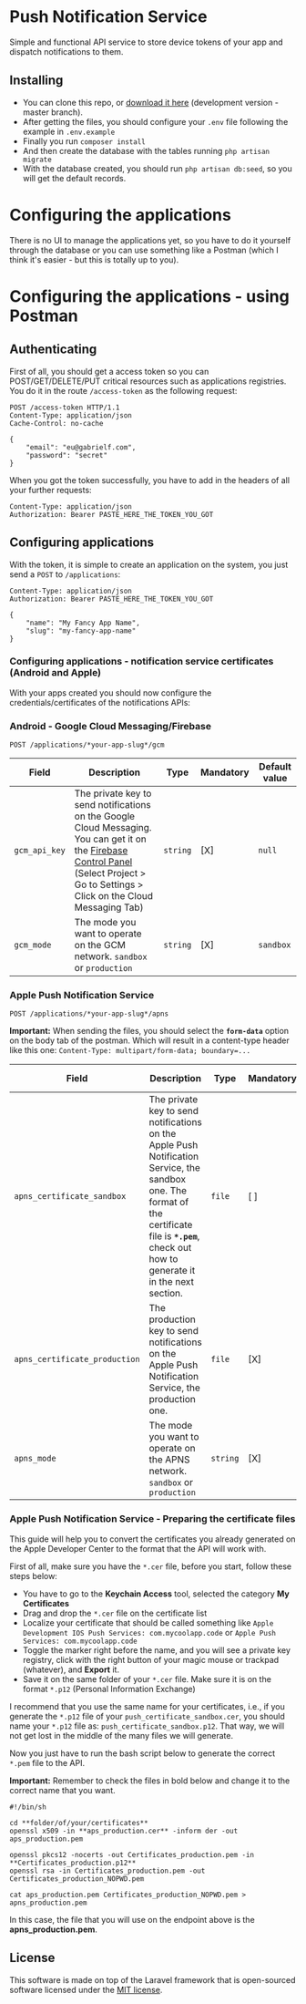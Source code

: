 # Push Notification Service

Simple and functional API service to store device tokens of your app and dispatch notifications to them.

## Installing

* You can clone this repo, or [download it here](https://github.com/gabfr/pns/archive/master.zip) (development version - master branch).
* After getting the files, you should configure your `.env` file following the example in `.env.example`
* Finally you run `composer install`
* And then create the database with the tables running `php artisan migrate`
* With the database created, you should run `php artisan db:seed`, so you will get the default records.

# Configuring the applications

There is no UI to manage the applications yet, so you have to do it yourself through the database or you can use something like a Postman (which I think it's easier - but this is totally up to you).

# Configuring the applications - using Postman

## Authenticating

First of all, you should get a access token so you can POST/GET/DELETE/PUT critical resources such as applications registries.
You do it in the route `/access-token` as the following request:
```
POST /access-token HTTP/1.1
Content-Type: application/json
Cache-Control: no-cache

{
	"email": "eu@gabrielf.com",
	"password": "secret"
}
```

When you got the token successfully, you have to add in the headers of all your further requests:
```
Content-Type: application/json
Authorization: Bearer PASTE_HERE_THE_TOKEN_YOU_GOT
```

## Configuring applications

With the token, it is simple to create an application on the system, you just send a `POST` to `/applications`:
```
Content-Type: application/json
Authorization: Bearer PASTE_HERE_THE_TOKEN_YOU_GOT

{
	"name": "My Fancy App Name",
	"slug": "my-fancy-app-name"
}
```

### Configuring applications - notification service certificates (Android and Apple)

With your apps created you should now configure the credentials/certificates of the notifications APIs:

### Android - Google Cloud Messaging/Firebase

`POST /applications/*your-app-slug*/gcm`

Field | Description | Type | Mandatory | Default value
----- | ----------- | ---- | --------- | -------------
`gcm_api_key` | The private key to send notifications on the Google Cloud Messaging. You can get it on the [Firebase Control Panel](https://console.firebase.google.com) (Select Project > Go to Settings > Click on the Cloud Messaging Tab) | `string` | [X] | `null`
`gcm_mode` | The mode you want to operate on the GCM network. `sandbox` or `production` | `string` | [X] | `sandbox`

### Apple Push Notification Service

`POST /applications/*your-app-slug*/apns`

**Important:** When sending the files, you should select the **`form-data`** option on the body tab of the postman. Which will result in a content-type header like this one:
`Content-Type: multipart/form-data; boundary=...`

Field | Description | Type | Mandatory | Default value
----- | ----------- | ---- | --------- | -------------
`apns_certificate_sandbox` | The private key to send notifications on the Apple Push Notification Service, the sandbox one. The format of the certificate file is **`*.pem`**, check out how to generate it in the next section. | `file` | [ ] | `null`
`apns_certificate_production` | The production key to send notifications on the Apple Push Notification Service, the production one. | `file` | [X] | `null`
`apns_mode` | The mode you want to operate on the APNS network. `sandbox` or `production` | `string` | [X] | `sandbox`

### Apple Push Notification Service - Preparing the certificate files

This guide will help you to convert the certificates you already generated on the Apple Developer Center to the format that the API will work with.

First of all, make sure you have the `*.cer` file, before you start, follow these steps below:
* You have to go to the **Keychain Access** tool, selected the category **My Certificates**
* Drag and drop the `*.cer` file on the certificate list
* Localize your certificate that should be called something like `Apple Development IOS Push Services: com.mycoolapp.code` or `Apple Push Services: com.mycoolapp.code`
* Toggle the marker right before the name, and you will see a private key registry, click with the right button of your magic mouse or trackpad (whatever), and **Export** it.
* Save it on the same folder of your `*.cer` file. Make sure it is on the format `*.p12` (Personal Information Exchange)

I recommend that you use the same name for your certificates, i.e., if you generate the `*.p12` file of your `push_certificate_sandbox.cer`, you should name your `*.p12` file as: `push_certificate_sandbox.p12`. That way, we will not get lost in the middle of the many files we will generate.

Now you just have to run the bash script below to generate the correct `*.pem` file to the API.

**Important:** Remember to check the files in bold below and change it to the correct name that you want.

```shell
#!/bin/sh

cd **folder/of/your/certificates**
openssl x509 -in **aps_production.cer** -inform der -out aps_production.pem

openssl pkcs12 -nocerts -out Certificates_production.pem -in **Certificates_production.p12**
openssl rsa -in Certificates_production.pem -out Certificates_production_NOPWD.pem

cat aps_production.pem Certificates_production_NOPWD.pem > apns_production.pem
```

In this case, the file that you will use on the endpoint above is the **apns_production.pem**.

## License

This software is made on top of the Laravel framework that is open-sourced software licensed under the [MIT license](http://opensource.org/licenses/MIT).
